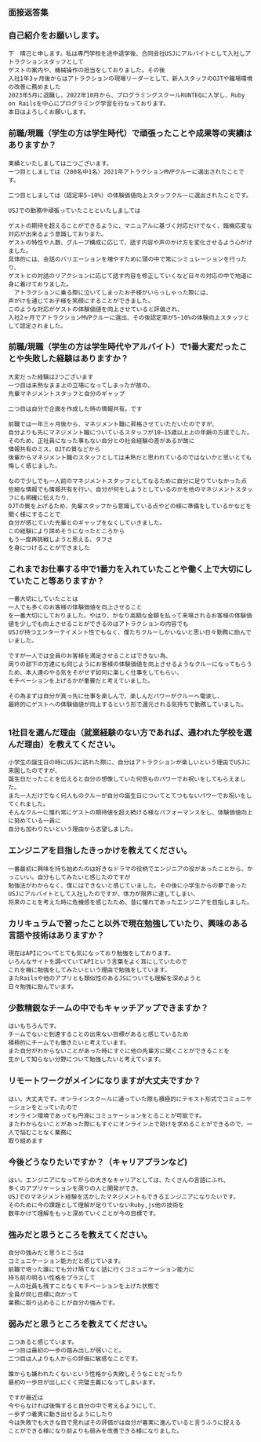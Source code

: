 ### 面接返答集

### 自己紹介をお願いします。
```
下　晴己と申します。私は専門学校を途中退学後、合同会社USJにアルバイトとして入社しアトラクションスタッフとして
ゲストの案内や、機械操作の担当をしておりました。その後
入社1年3ヶ月後からはアトラクションの現場リーダーとして、新人スタッフのOJTや職場環境の改善に務めました
2023年5月に退職し、2022年10月から、プログラミングスクールRUNTEQに入学し、Ruby on Railsを中心にプログラミング学習を行なっております。
本日はよろしくお願いします。
```


### 前職/現職（学生の方は学生時代）で頑張ったことや成果等の実績はありますか？

```
実績といたしましては二つございます。
一つ目としましては（200名中1名）2021年アトラクションMVPクルーに選出されたことです。

二つ目としましては（認定率5~10%）の体験価値向上スタッフクルーに選出されたことです。

USJでの勤務中頑張っていたことといたしましては

ゲストの期待を超えることができるように、マニュアルに基づく対応だけでなく、臨機応変な対応が出来るよう意識しておりまた。
ゲストの特性や人数、グループ構成に応じて、話す内容や声のかけ方を変化させるよう心がけました。
具体的には、会話のバリエーションを増やすために頭の中で常にシミュレーションを行ったり、
ゲストとの対話のリアクションに応じて話す内容を修正していくなど日々の対応の中で地道に身に着けておりました。
　アトラクションに乗る際に泣いてしまったお子様がいらっしゃった際には、
声がけを通じてお子様を笑顔にすることができました。
このような対応がゲストの体験価値を向上させていると評価され、
入社2ヶ月でアトラクションMVPクルーに選出、その後認定率が5~10%の体験向上スタッフとして認定されました。
```

### 前職/現職（学生の方は学生時代やアルバイト）で1番大変だったことや失敗した経験はありますか？
```
大変だった経験は2つございます
一つ目は未熟なまま上の立場になってしまったが故の、
先輩マネジメントスタッフと自分のギャップ

二つ目は自分で企画を作成した時の情報共有。です

前職では一年三ヶ月後から、マネジメント職に昇格させていただいたのですが、
自分よりも先にマネジメント職についているスタッフが10~15歳以上上の年齢の方達でした。
そのため、正社員になった事もない自分との社会経験の差があるが故に
情報共有のミス、OJTの質などから
後輩からマネジメント職のスタッフとしては未熟だと思われているのではないかと思いとても悔しく感じました。

なので少しでも一人前のマネジメントスタッフとしてなるために自分に足りていなかった点
些細な情報でも情報共有を行い、自分が何をしようとしているのかを他のマネジメントスタッフにも明確に伝えたり、
OJTの質を上げるため、先輩スタッフから意識している点やどの様に準備をしているかなどを聞く様にすることで
自分が感じていた先輩とのギャップをなくしていきました。
この経験により諦めそうになったところから
もう一度再挑戦しようと思える、タフさ
を身につけることができました

```


### これまでお仕事する中で1番力を入れていたことや働く上で大切にしていたこと等ありますか？

```
一番大切にしていたことは
一人でも多くのお客様の体験価値を向上させること
を一番大切にしておりました。やはり、かなり高額な金額を払って来場されるお客様の体験価値を少しでも向上させることができるのはアトラクションの内容でも
USJが持つエンターテイメント性でもなく、僕たちクルーしかいないと思い日々勤務に励んでいました。

ですが一人では全員のお客様を満足させることはできない為、
周りの部下の方達にも同じようにお客様の体験価値を向上させるようなクルーになってもらうため、本人達のやる気をそがせず如何に楽しく仕事をしてもらい、
モチベーションを上げるかが重要だと考えていました。

その為まずは自分が真っ先に仕事を楽しんで、楽しんだパワーがクルーへ電波し、
最終的にゲストへの体験価値が向上するという形で還元される気持ちで勤務していました。


```


### 1社目を選んだ理由（就業経験のない方であれば、通われた学校を選んだ理由）を教えてください。
```
小学生の誕生日の時にUSJに訪れた際に、自分はアトラクションが楽しいという理由でUSJに来園したのですが、
誕生日だったことを伝えると自分の想像していた何倍ものパワーでお祝いをしてもらえました。
また一人だけでなく何人ものクルーが自分の誕生日についてとてつもないパワーでお祝いをしてくれました。
そんなクルーに憧れ常にゲストの期待値を超え続ける様なパフォーマンスをし、体験価値向上に努めている一員に
自分も加わりたいという理由から志望しました。

```

### エンジニアを目指したきっかけを教えてください。
```
一番最初に興味を持ち始めたのは好きなドラマの役柄でエンジニアの役があったことから、かっこいい。自分もしてみたいと感じたのですが
勉強法がわからなく、僕にはできないと感じていました。その後に小学生からの夢であったUSJにアルバイトとして入社したのですが、体力が限界に達してしまい、
将来のことを考えた時に危機感を感じたため、昔に憧れであったエンジニアを目指しました。
```

### カリキュラムで習ったこと以外で現在勉強していたり、興味のある言語や技術はありますか？
```
現在はAPIについてとても気になっており勉強をしております。
いろんなサイトを調べていてAPIという言葉をよく耳にしていたので
これを機に勉強をしてみたいという理由で勉強をしています。
またRailsや他のアプリとも類似性のあるJSについても理解を深めようと
日々勉強に励んでいます。
```
### 少数精鋭なチームの中でもキャッチアップできますか？
```
はいもちろんです。
チームでないと到達することの出来ない目標があると感じているため
積極的にチームでも働きたいと考えています。
また自分がわからないことがあった時にすぐに他の先輩方に聞くことができることを
生かして知らない分野について勉強したいと考えています。
```

### リモートワークがメインになりますが大丈夫ですか？
```
はい。大丈夫です。オンラインスクールに通っていた際も積極的にテキスト形式でコミュニケーションをとっていたので
オンライン環境であっても円滑にコミュケーションをとることが可能です。
またわからないことがあった際にもすぐにオンライン上で助けを求めることができるので、一人で悩むことなく業務に
取り組めます
```

### 今後どうなりたいですか？（キャリアプランなど)
```
はい。エンジニアになってからの大きなキャリアとしては、たくさんの言語にふれ、
多くのアプリケーションを周りの人と開発ができ、
USJでのマネジメント経験を活かしたマネジメントもできるエンジニアになりたいです。
そのために今の課題として理解が足りていないRuby,js他の技術を
数年かけて理解をもっと深めていくことが今の目標です。
```
### 強みだと思うところを教えてください。
```
自分の強みだと思うところは
コミュニケーション能力だと感じています。
前職で培った誰にでも分け隔てなく話に行くコミュニケーション能力に
持ち前の明るい性格をプラスして
一人の社員も残すことなくモチベーションを上げた状態で
全員が同じ目標に向かって
業務に取り込めることが自分の強みです。
```
### 弱みだと思うところを教えてください。
```
二つあると感じています。
一つ目は最初の一歩の踏み出しが弱いこと。
二つ目は人よりも人からの評価に敏感なことです。

誰からも嫌われたくないという性格から失敗しそうなことだったり
最初の一歩目が出しにくく完璧主義になってしまいます。

ですが最近は
今やらなければ後悔すると自分の中で考えるようにして、
一歩ずつ着実に動き出せるようにしたり
今は失敗でも大きな目で見ればその評価がは自分が着実に進んでいると言うふうに捉える
ことができる様になり前よりも弱みを改善できる様になりました。
```
